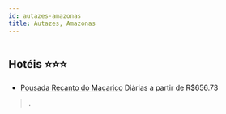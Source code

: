 ```yaml
---
id: autazes-amazonas
title: Autazes, Amazonas
---
```


<center><img src="https://static.hotelurbano.com/reservas/prod0/8/8976/5cae548c8a19b_pousada-recanto-do-macarico.jpg" alt="" /></center>


## Hotéis ⭐️⭐️⭐️

-    [Pousada Recanto do Maçarico](https://www.hurb.com/aud/https://www.hurb.com/hoteis/autazes/pousada-recanto-do-macarico-8976?cmp=18055) Diárias a partir de R$656.73
   > .

